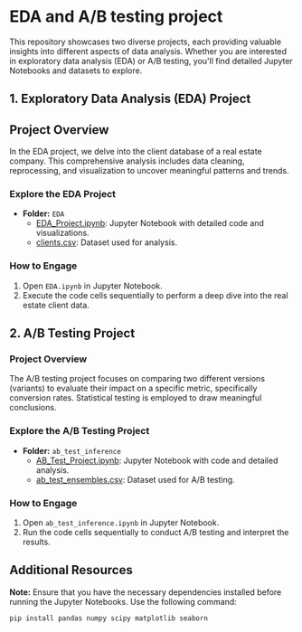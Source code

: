 # EDA and A/B testing project

 This repository showcases two diverse projects, each providing valuable insights into different aspects of data analysis. 
 Whether you are interested in exploratory data analysis (EDA) or A/B testing, you'll find detailed Jupyter Notebooks and datasets to explore.

## 1. Exploratory Data Analysis (EDA) Project
## Project Overview

In the EDA project, we delve into the client database of a real estate company.
This comprehensive analysis includes data cleaning, reprocessing, and visualization
to uncover meaningful patterns and trends.

### Explore the EDA Project
- **Folder:** `EDA`
  - [EDA_Project.ipynb](EDA/target_customers.ipynb): Jupyter Notebook with detailed code and visualizations.
  - [clients.csv](EDA/clients.csv): Dataset used for analysis.

### How to Engage
1. Open `EDA.ipynb` in Jupyter Notebook.
2. Execute the code cells sequentially to perform a deep dive into the real estate client data.

## 2. A/B Testing Project

### Project Overview
The A/B testing project focuses on comparing two different versions (variants) to evaluate their impact on a specific metric, specifically conversion rates. Statistical testing is employed to draw meaningful conclusions.

### Explore the A/B Testing Project
- **Folder:** `ab_test_inference`
  - [AB_Test_Project.ipynb](ab_test_inference/ab_test_inference.ipynb): Jupyter Notebook with code and detailed analysis.
  - [ab_test_ensembles.csv](ab_test_inference/ab_test_ensembles.csv): Dataset used for A/B testing.

### How to Engage
1. Open `ab_test_inference.ipynb` in Jupyter Notebook.
2. Run the code cells sequentially to conduct A/B testing and interpret the results.

## Additional Resources
**Note:** Ensure that you have the necessary dependencies installed before running the Jupyter Notebooks. Use the following command:
```bash
pip install pandas numpy scipy matplotlib seaborn
```
